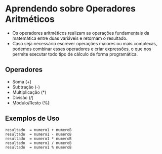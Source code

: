 # Aprendendo sobre Operadores Aritméticos

- Os operadores aritméticos realizam as operações fundamentais da matemática entre duas variáveis e retornam o resultado.
- Caso seja necessário escrever operações maiores ou mais complexas, podemos combinar esses operadores e criar expressões, o que nos permite executar todo tipo de cálculo de forma programática.

## Operadores

- Soma (+)
- Subtração (-)
- Multiplicação (*)
- Divisão (/)
- Módulo/Resto (%)

## Exemplos de Uso

    resultado  = numero1 + numeroB
	resultado  = numero1 - numeroB
	resultado  = numero1 * numeroB
	resultado  = numero1 / numeroB
	resultado  = numero1 % numeroB
